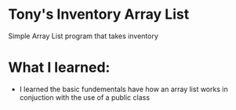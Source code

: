 # Tony's Inventory Array List
Simple Array List program that takes inventory

# What I learned:
 - I learned the basic fundementals have how an array list works in conjuction with the use of a public class
